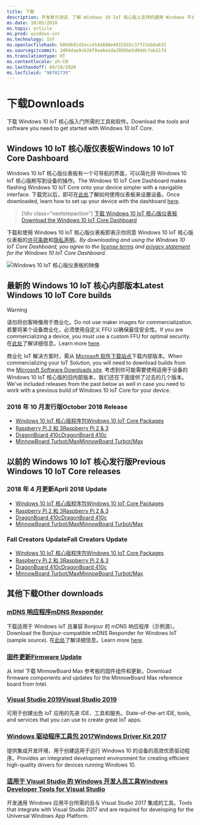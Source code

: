 ```yaml
---
title: 下载
description: 开发单元测试，了解 Windows 10 IoT 核心版上支持的通用 Windows 平台 (UWP) 单元测试。
ms.date: 10/05/2018
ms.topic: article
ms.prod: windows-iot
ms.technology: IoT
ms.openlocfilehash: b09db9145ecc454d888e40155b5c37f22eb8a632
ms.sourcegitcommit: 2d04dae9cb26f9aa6e1da2056be5d04dcfab317d
ms.translationtype: HT
ms.contentlocale: zh-CN
ms.lasthandoff: 09/18/2020
ms.locfileid: "90782739"
---
```

# <a name="downloads"></a><span data-ttu-id="eda6a-103">下载</span><span class="sxs-lookup"><span data-stu-id="eda6a-103">Downloads</span></span>
<span data-ttu-id="eda6a-104">下载 Windows 10 IoT 核心版入门所需的工具和软件。</span><span class="sxs-lookup"><span data-stu-id="eda6a-104">Download the tools and software you need to get started with Windows 10 IoT Core.</span></span>

## <a name="windows-10-iot-core-dashboard"></a><span data-ttu-id="eda6a-105">Windows 10 IoT 核心版仪表板</span><span class="sxs-lookup"><span data-stu-id="eda6a-105">Windows 10 IoT Core Dashboard</span></span>

<span data-ttu-id="eda6a-106">Windows 10 IoT 核心版仪表板有一个可导航的界面，可以简化将 Windows 10 IoT 核心版刷写到设备的操作。</span><span class="sxs-lookup"><span data-stu-id="eda6a-106">The Windows 10 IoT Core Dashboard makes flashing Windows 10 IoT Core onto your device simpler with a navigable interface.</span></span> <span data-ttu-id="eda6a-107">下载完以后，即可在[此处](https://docs.microsoft.com/windows/iot-core/tutorials/quickstarter/devicesetup#using-the-iot-dashboard-raspberry-pi-minnowboard-nxp)了解如何使用仪表板来设置设备。</span><span class="sxs-lookup"><span data-stu-id="eda6a-107">Once downloaded, learn how to set up your device with the dashboard [here](https://docs.microsoft.com/windows/iot-core/tutorials/quickstarter/devicesetup#using-the-iot-dashboard-raspberry-pi-minnowboard-nxp).</span></span>

> [!div class="nextstepaction"]
> [<span data-ttu-id="eda6a-108">下载 Windows 10 IoT 核心版仪表板</span><span class="sxs-lookup"><span data-stu-id="eda6a-108">Download the Windows 10 IoT Core Dashboard</span></span>](https://go.microsoft.com/fwlink/?LinkID=708576)

<span data-ttu-id="eda6a-109">下载和使用 Windows 10 IoT 核心版仪表板即表示你同意 Windows 10 IoT 核心版仪表板的[许可条款](https://go.microsoft.com/fwlink/?LinkID=703960&clcid=0x4809)和[隐私声明](https://go.microsoft.com/fwlink/?LinkId=521839)。</span><span class="sxs-lookup"><span data-stu-id="eda6a-109">_By downloading and using the Windows 10 IoT Core Dashboard, you agree to the [license terms](https://go.microsoft.com/fwlink/?LinkID=703960&clcid=0x4809) and [privacy statement](https://go.microsoft.com/fwlink/?LinkId=521839) for the Windows 10 IoT Core Dashboard._</span></span>

![Windows 10 IoT 核心版仪表板的映像](media/IoTDashboard/DASHBOARD-800x450.jpg)

## <a name="latest-windows-10-iot-core-builds"></a><span data-ttu-id="eda6a-111">最新的 Windows 10 IoT 核心内部版本</span><span class="sxs-lookup"><span data-stu-id="eda6a-111">Latest Windows 10 IoT Core builds</span></span>

> [!WARNING]
> <span data-ttu-id="eda6a-112">请勿将创客映像用于商业化。</span><span class="sxs-lookup"><span data-stu-id="eda6a-112">Do not use maker images for commercialization.</span></span> <span data-ttu-id="eda6a-113">若要将某个设备商业化，必须使用自定义 FFU 以确保最佳安全性。</span><span class="sxs-lookup"><span data-stu-id="eda6a-113">If you are commercializing a device, you must use a custom FFU for optimal security.</span></span> <span data-ttu-id="eda6a-114">在[此处](https://docs.microsoft.com/windows-hardware/manufacture/iot/iot-core-manufacturing-guide)了解详细信息。</span><span class="sxs-lookup"><span data-stu-id="eda6a-114">Learn more [here](https://docs.microsoft.com/windows-hardware/manufacture/iot/iot-core-manufacturing-guide).</span></span>

<span data-ttu-id="eda6a-115">商业化 IoT 解决方案时，需从 [Microsoft 软件下载站点](https://aka.ms/iotcoredownloads)下载内部版本。</span><span class="sxs-lookup"><span data-stu-id="eda6a-115">When commercializing your IoT Solution, you will need to download builds from the [Microsoft Software Downloads site](https://aka.ms/iotcoredownloads).</span></span> <span data-ttu-id="eda6a-116">考虑到你可能需要使用适用于设备的 Windows 10 IoT 核心版的旧内部版本，我们还在下面提供了过去的几个版本。</span><span class="sxs-lookup"><span data-stu-id="eda6a-116">We've included releases from the past below as well in case you need to work with a previous build of Windows 10 IoT Core for your device.</span></span> 

### <a name="october-2018-release"></a><span data-ttu-id="eda6a-117">2018 年 10 月发行版</span><span class="sxs-lookup"><span data-stu-id="eda6a-117">October 2018 Release</span></span>

* [<span data-ttu-id="eda6a-118">Windows 10 IoT 核心版程序包</span><span class="sxs-lookup"><span data-stu-id="eda6a-118">Windows 10 IoT Core Packages</span></span>](https://aka.ms/iotcoredownloads)
* [<span data-ttu-id="eda6a-119">Raspberry Pi 2 和 3</span><span class="sxs-lookup"><span data-stu-id="eda6a-119">Raspberry Pi 2 & 3</span></span>](https://go.microsoft.com/fwlink/?LinkId=846058)
* [<span data-ttu-id="eda6a-120">DragonBoard 410c</span><span class="sxs-lookup"><span data-stu-id="eda6a-120">DragonBoard 410c</span></span>](https://go.microsoft.com/fwlink/?LinkId=846059)
* [<span data-ttu-id="eda6a-121">MinnowBoard Turbot/Max</span><span class="sxs-lookup"><span data-stu-id="eda6a-121">MinnowBoard Turbot/Max</span></span>](https://go.microsoft.com/fwlink/?linkid=846057)


## <a name="previous-windows-10-iot-core-releases"></a><span data-ttu-id="eda6a-122">以前的 Windows 10 IoT 核心发行版</span><span class="sxs-lookup"><span data-stu-id="eda6a-122">Previous Windows 10 IoT Core releases</span></span>

### <a name="april-2018-update"></a><span data-ttu-id="eda6a-123">2018 年 4 月更新</span><span class="sxs-lookup"><span data-stu-id="eda6a-123">April 2018 Update</span></span>

* [<span data-ttu-id="eda6a-124">Windows 10 IoT 核心版程序包</span><span class="sxs-lookup"><span data-stu-id="eda6a-124">Windows 10 IoT Core Packages</span></span>](https://software-download.microsoft.com/download/pr/17134.1.180410-1804.rs4_release_amd64fre_IOTCORE_PACKAGES.iso)
* [<span data-ttu-id="eda6a-125">Raspberry Pi 2 和 3</span><span class="sxs-lookup"><span data-stu-id="eda6a-125">Raspberry Pi 2 & 3</span></span>](https://software-download.microsoft.com/download/pr/17134.1.180410-1804.rs4_release_amd64fre_IOTCORE_RPi.iso)
* [<span data-ttu-id="eda6a-126">DragonBoard 410c</span><span class="sxs-lookup"><span data-stu-id="eda6a-126">DragonBoard 410c</span></span>](https://software-download.microsoft.com/download/pr/17134.1.180410-1804.rs4_release_amd64fre_IOTCORE_QCDB410C.iso)
* [<span data-ttu-id="eda6a-127">MinnowBoard Turbot/Max</span><span class="sxs-lookup"><span data-stu-id="eda6a-127">MinnowBoard Turbot/Max</span></span>](https://software-download.microsoft.com/download/pr/17134.1.180410-1804.rs4_release_amd64fre_IOTCORE_MBM.iso)


### <a name="fall-creators-update"></a><span data-ttu-id="eda6a-128">Fall Creators Update</span><span class="sxs-lookup"><span data-stu-id="eda6a-128">Fall Creators Update</span></span>

* [<span data-ttu-id="eda6a-129">Windows 10 IoT 核心版程序包</span><span class="sxs-lookup"><span data-stu-id="eda6a-129">Windows 10 IoT Core Packages</span></span>](https://software-download.microsoft.com/download/pr/16299.15.170928-1534.rs3_release_amd64fre_IOTCORE_PACKAGES.iso)
* [<span data-ttu-id="eda6a-130">Raspberry Pi 2 和 3</span><span class="sxs-lookup"><span data-stu-id="eda6a-130">Raspberry Pi 2 & 3</span></span>](https://download.microsoft.com/download/9/6/2/9629C69B-02B8-4A82-A4C8-860D6E880C66/16299.15.170928-1534.rs3_release_amd64fre_IOTCORE_RPi.iso)
* [<span data-ttu-id="eda6a-131">DragonBoard 410c</span><span class="sxs-lookup"><span data-stu-id="eda6a-131">DragonBoard 410c</span></span>](https://download.microsoft.com/download/1/0/C/10CAECC2-3B60-45BF-BF0D-D0BACF4072E5/16299.15.170928-1534.rs3_release_amd64fre_IOTCORE_QCDB410C.iso)
* [<span data-ttu-id="eda6a-132">MinnowBoard Turbot/Max</span><span class="sxs-lookup"><span data-stu-id="eda6a-132">MinnowBoard Turbot/Max</span></span>](https://download.microsoft.com/download/5/F/9/5F917B68-020E-4993-A972-F1A7038510CF/16299.15.170928-1534.rs3_release_amd64fre_IOTCORE_MBM.iso)


## <a name="other-downloads"></a><span data-ttu-id="eda6a-133">其他下载</span><span class="sxs-lookup"><span data-stu-id="eda6a-133">Other downloads</span></span>

### <a name="mdns-responder"></a>[<span data-ttu-id="eda6a-134">mDNS 响应程序</span><span class="sxs-lookup"><span data-stu-id="eda6a-134">mDNS Responder</span></span>](https://go.microsoft.com/fwlink/?linkid=2077676)
<span data-ttu-id="eda6a-135">下载适用于 Windows IoT 且兼容 Bonjour 的 mDNS 响应程序（示例源）。</span><span class="sxs-lookup"><span data-stu-id="eda6a-135">Download the Bonjour-compatible mDNS Responder for Windows IoT (sample source).</span></span> <span data-ttu-id="eda6a-136">在[此处](mDNS.md)了解详细信息。</span><span class="sxs-lookup"><span data-stu-id="eda6a-136">Learn more [here](mDNS.md).</span></span>

### <a name="firmware-update"></a>[<span data-ttu-id="eda6a-137">固件更新</span><span class="sxs-lookup"><span data-stu-id="eda6a-137">Firmware Update</span></span>](http://firmware.intel.com/projects/minnowboard-max)
<span data-ttu-id="eda6a-138">从 Intel 下载 MinnowBoard Max 参考板的固件组件和更新。</span><span class="sxs-lookup"><span data-stu-id="eda6a-138">Download firmware components and updates for the MinnowBoard Max reference board from Intel.</span></span>

### <a name="visual-studio-2019"></a>[<span data-ttu-id="eda6a-139">Visual Studio 2019</span><span class="sxs-lookup"><span data-stu-id="eda6a-139">Visual Studio 2019</span></span>](https://www.visualstudio.com/downloads/)
<span data-ttu-id="eda6a-140">可用于创建出色 IoT 应用的先进 IDE、工具和服务。</span><span class="sxs-lookup"><span data-stu-id="eda6a-140">State-of-the-art IDE, tools, and services that you can use to create great IoT apps.</span></span>

### <a name="windows-driver-kit-2017"></a>[<span data-ttu-id="eda6a-141">Windows 驱动程序工具包 2017</span><span class="sxs-lookup"><span data-stu-id="eda6a-141">Windows Driver Kit 2017</span></span>](https://msdn.microsoft.com/windows/hardware/hh852365.aspx)
<span data-ttu-id="eda6a-142">提供集成开发环境，用于创建适用于运行 Windows 10 的设备的高效优质驱动程序。</span><span class="sxs-lookup"><span data-stu-id="eda6a-142">Provides an integrated development environment for creating efficient high-quality drivers for devices running Windows 10.</span></span>

### <a name="windows-developer-tools-for-visual-studio"></a>[<span data-ttu-id="eda6a-143">适用于 Visual Studio 的 Windows 开发人员工具</span><span class="sxs-lookup"><span data-stu-id="eda6a-143">Windows Developer Tools for Visual Studio</span></span>](https://developer.microsoft.com/windows/downloads/)
<span data-ttu-id="eda6a-144">开发通用 Windows 应用平台所需的且与 Visual Studio 2017 集成的工具。</span><span class="sxs-lookup"><span data-stu-id="eda6a-144">Tools that integrate with Visual Studio 2017 and are required for developing for the Universal Windows App Platform.</span></span>
